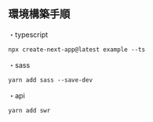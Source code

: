 ## 環境構築手順

・typescript

```
npx create-next-app@latest example --ts
```

・sass

```
yarn add sass --save-dev
```

・api

```
yarn add swr
```
